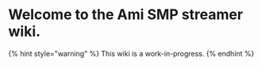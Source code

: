 # Welcome to the Ami SMP streamer wiki.

{% hint style="warning" %}
This wiki is a work-in-progress.
{% endhint %}
